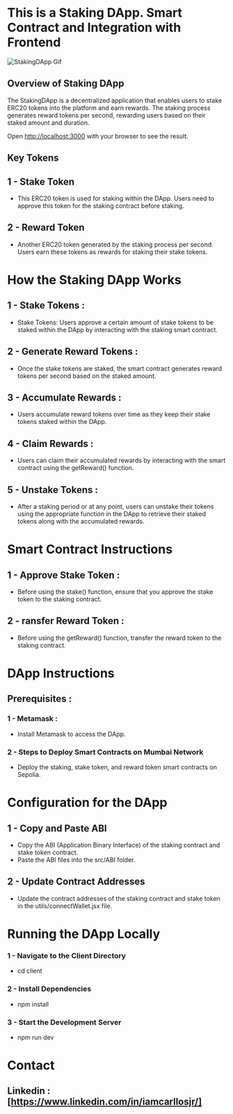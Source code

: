 # This is a Staking DApp. Smart Contract and Integration with Frontend
![StakingDApp Gif](https://github.com/iamcarllosjr/BLOCKCHAIN-staking-dapp-plataform/assets/104648930/d0eff32b-a404-4e20-b23c-01e5acd77c43)

## Overview of Staking DApp

The StakingDApp is a decentralized application that enables users to stake ERC20 tokens into the platform and earn rewards. The staking process generates reward tokens per second, rewarding users based on their staked amount and duration.

Open [http://localhost:3000](http://localhost:3000) with your browser to see the result.

## Key Tokens

## 1 - Stake Token
- This ERC20 token is used for staking within the DApp. Users need to approve this token for the staking contract before staking.

## 2 - Reward Token
- Another ERC20 token generated by the staking process per second. Users earn these tokens as rewards for staking their stake tokens.

# How the Staking DApp Works
## 1 - Stake Tokens :
- Stake Tokens: Users approve a certain amount of stake tokens to be staked within the DApp by interacting with the staking smart contract.

## 2 - Generate Reward Tokens :
- Once the stake tokens are staked, the smart contract generates reward tokens per second based on the staked amount.

## 3 - Accumulate Rewards :
- Users accumulate reward tokens over time as they keep their stake tokens staked within the DApp.

## 4 - Claim Rewards :
- Users can claim their accumulated rewards by interacting with the smart contract using the getReward() function.

## 5 - Unstake Tokens :
- After a staking period or at any point, users can unstake their tokens using the appropriate function in the DApp to retrieve their staked tokens along with the accumulated rewards.

# Smart Contract Instructions
## 1 - Approve Stake Token :
- Before using the stake() function, ensure that you approve the stake token to the staking contract.

## 2 - ransfer Reward Token :
- Before using the getReward() function, transfer the reward token to the staking contract.

# DApp Instructions
## Prerequisites :

### 1 - Metamask :  
- Install Metamask to access the DApp.

### 2 - Steps to Deploy Smart Contracts on Mumbai Network
- Deploy the staking, stake token, and reward token smart contracts on Sepolia.

# Configuration for the DApp
## 1 - Copy and Paste ABI
- Copy the ABI (Application Binary Interface) of the staking contract and stake token contract.
- Paste the ABI files into the src/ABI folder.

## 2 - Update Contract Addresses
- Update the contract addresses of the staking contract and stake token in the utils/connectWallet.jsx file.

# Running the DApp Locally

### 1 - Navigate to the Client Directory
- cd client

### 2 - Install Dependencies
- npm install

### 3 - Start the Development Server
- npm run dev

# Contact
## Linkedin : [https://www.linkedin.com/in/iamcarllosjr/]


